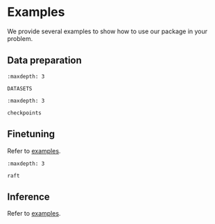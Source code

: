 # Examples

We provide several examples to show how to use our package in your problem.

## Data preparation

```{toctree}
:maxdepth: 3

DATASETS
```

```{toctree}
:maxdepth: 3

checkpoints
```

## Finetuning

Refer to [examples](https://github.com/OptimalScale/LMFlow/blob/main/examples).

```{toctree}
:maxdepth: 3

raft
```

## Inference

Refer to [examples](https://github.com/OptimalScale/LMFlow/blob/main/examples).



